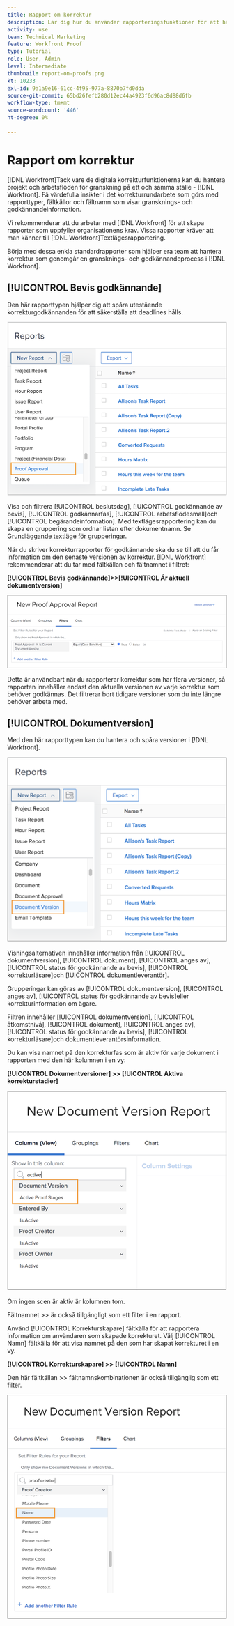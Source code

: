 ```yaml
---
title: Rapport om korrektur
description: Lär dig hur du använder rapporteringsfunktioner för att hantera korrekturförloppet.
activity: use
team: Technical Marketing
feature: Workfront Proof
type: Tutorial
role: User, Admin
level: Intermediate
thumbnail: report-on-proofs.png
kt: 10233
exl-id: 9a1a9e16-61cc-4f95-977a-8870b7fd0dda
source-git-commit: 65bd26fefb280d12ec44a4923f6d96ac8d88d6fb
workflow-type: tm+mt
source-wordcount: '446'
ht-degree: 0%

---
```


# Rapport om korrektur

[!DNL Workfront]Tack vare de digitala korrekturfunktionerna kan du hantera projekt och arbetsflöden för granskning på ett och samma ställe - [!DNL Workfront]. Få värdefulla insikter i det korrekturrundarbete som görs med rapporttyper, fältkällor och fältnamn som visar gransknings- och godkännandeinformation.

Vi rekommenderar att du arbetar med [!DNL Workfront] för att skapa rapporter som uppfyller organisationens krav. Vissa rapporter kräver att man känner till [!DNL Workfront]Textlägesrapportering.

Börja med dessa enkla standardrapporter som hjälper era team att hantera korrektur som genomgår en gransknings- och godkännandeprocess i [!DNL Workfront].

## [!UICONTROL Bevis godkännande]

Den här rapporttypen hjälper dig att spåra utestående korrekturgodkännanden för att säkerställa att deadlines hålls.

![Välj [!UICONTROL Bevis godkännande] från [!UICONTROL Ny rapport] nedrullningsbar meny](assets/proof-system-setups-proof-approval-report.png)

Visa och filtrera [!UICONTROL beslutsdag], [!UICONTROL godkännande av bevis], [!UICONTROL godkännarfas], [!UICONTROL arbetsflödesmall]och [!UICONTROL begärandeinformation]. Med textlägesrapportering kan du skapa en gruppering som ordnar listan efter dokumentnamn. Se [Grundläggande textläge för grupperingar](https://experienceleague.adobe.com/docs/workfront-learn/tutorials-workfront/reporting/intermediate-reporting/basic-text-mode-for-groupings.html?lang=en).

När du skriver korrekturrapporter för godkännande ska du se till att du får information om den senaste versionen av korrektur. [!DNL Workfront] rekommenderar att du tar med fältkällan och fältnamnet i filtret:

**[!UICONTROL Bevis godkännande]>>[!UICONTROL Är aktuell dokumentversion]**

![Fliken Filter i Report Builder](assets/proof-system-setups-proof-approval-report-is-current-version.png)

Detta är användbart när du rapporterar korrektur som har flera versioner, så rapporten innehåller endast den aktuella versionen av varje korrektur som behöver godkännas. Det filtrerar bort tidigare versioner som du inte längre behöver arbeta med.

## [!UICONTROL Dokumentversion]

Med den här rapporttypen kan du hantera och spåra versioner i [!DNL Workfront].

![Välj [!UICONTROL Dokumentversion] från [!UICONTROL Ny rapport] nedrullningsbar meny](assets/proof-system-setups-document-version-report.png)

Visningsalternativen innehåller information från [!UICONTROL dokumentversion], [!UICONTROL dokument], [!UICONTROL anges av], [!UICONTROL status för godkännande av bevis], [!UICONTROL korrekturläsare]och [!UICONTROL dokumentleverantör].

Grupperingar kan göras av [!UICONTROL dokumentversion], [!UICONTROL anges av], [!UICONTROL status för godkännande av bevis]eller korrekturinformation om ägare.

Filtren innehåller [!UICONTROL dokumentversion], [!UICONTROL åtkomstnivå], [!UICONTROL dokument], [!UICONTROL anges av], [!UICONTROL status för godkännande av bevis], [!UICONTROL korrekturläsare]och dokumentleverantörsinformation.

Du kan visa namnet på den korrekturfas som är aktiv för varje dokument i rapporten med den här kolumnen i en vy:

**[!UICONTROL Dokumentversioner] >> [!UICONTROL Aktiva korrekturstadier]**

![Fliken Filter i Report Builder](assets/proof-system-setups-active-proof-stages.png)

Om ingen scen är aktiv är kolumnen tom.

Fältnamnet >> är också tillgängligt som ett filter i en rapport.

Använd [!UICONTROL Korrekturskapare] fältkälla för att rapportera information om användaren som skapade korrekturet. Välj [!UICONTROL Namn] fältkälla för att visa namnet på den som har skapat korrekturet i en vy.

**[!UICONTROL Korrekturskapare] >> [!UICONTROL Namn]**

Den här fältkällan >> fältnamnskombinationen är också tillgänglig som ett filter.

![Fliken Filter i Report Builder](assets/proof-system-setups-proof-creator-name.png)

<!--
Learn More Icon
Learn how to create reports in [!DNL Workfront] with the Report Creation class.
Access to proofing functionality
-->
